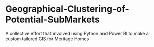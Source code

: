 # Geographical-Clustering-of-Potential-SubMarkets
A collective effort that involved using Python and Power BI to make a custom tailored GIS for Meritage Homes
